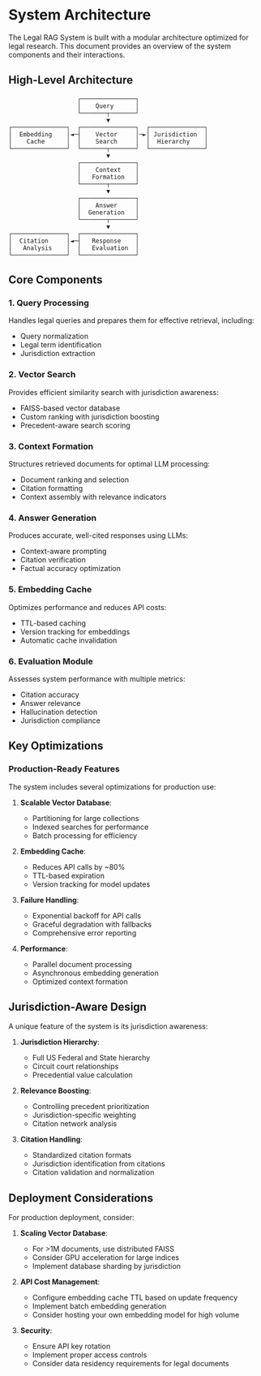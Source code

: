 # System Architecture

The Legal RAG System is built with a modular architecture optimized for legal research. This document provides an overview of the system components and their interactions.

## High-Level Architecture

```
                   ┌───────────────┐
                   │    Query      │
                   └───────┬───────┘
                           ▼
┌───────────────┐  ┌───────────────┐  ┌───────────────┐
│  Embedding    │◄─┤    Vector     │─►│ Jurisdiction  │
│    Cache      │  │    Search     │  │  Hierarchy    │
└───────────────┘  └───────┬───────┘  └───────────────┘
                           ▼
                   ┌───────────────┐
                   │    Context    │
                   │   Formation   │
                   └───────┬───────┘
                           ▼
                   ┌───────────────┐
                   │    Answer     │
                   │  Generation   │
                   └───────┬───────┘
                           ▼
┌───────────────┐  ┌───────────────┐
│  Citation     │◄─┤   Response    │
│   Analysis    │  │   Evaluation  │
└───────────────┘  └───────────────┘
```

## Core Components

### 1. Query Processing

Handles legal queries and prepares them for effective retrieval, including:
- Query normalization
- Legal term identification
- Jurisdiction extraction

### 2. Vector Search

Provides efficient similarity search with jurisdiction awareness:
- FAISS-based vector database
- Custom ranking with jurisdiction boosting
- Precedent-aware search scoring

### 3. Context Formation

Structures retrieved documents for optimal LLM processing:
- Document ranking and selection
- Citation formatting
- Context assembly with relevance indicators

### 4. Answer Generation

Produces accurate, well-cited responses using LLMs:
- Context-aware prompting
- Citation verification
- Factual accuracy optimization

### 5. Embedding Cache

Optimizes performance and reduces API costs:
- TTL-based caching
- Version tracking for embeddings
- Automatic cache invalidation

### 6. Evaluation Module

Assesses system performance with multiple metrics:
- Citation accuracy
- Answer relevance
- Hallucination detection
- Jurisdiction compliance

## Key Optimizations

### Production-Ready Features

The system includes several optimizations for production use:

1. **Scalable Vector Database**: 
   - Partitioning for large collections
   - Indexed searches for performance
   - Batch processing for efficiency

2. **Embedding Cache**:
   - Reduces API calls by ~80%
   - TTL-based expiration
   - Version tracking for model updates

3. **Failure Handling**:
   - Exponential backoff for API calls
   - Graceful degradation with fallbacks
   - Comprehensive error reporting

4. **Performance**:
   - Parallel document processing
   - Asynchronous embedding generation
   - Optimized context formation

## Jurisdiction-Aware Design

A unique feature of the system is its jurisdiction awareness:

1. **Jurisdiction Hierarchy**:
   - Full US Federal and State hierarchy
   - Circuit court relationships
   - Precedential value calculation

2. **Relevance Boosting**:
   - Controlling precedent prioritization
   - Jurisdiction-specific weighting
   - Citation network analysis

3. **Citation Handling**:
   - Standardized citation formats
   - Jurisdiction identification from citations
   - Citation validation and normalization

## Deployment Considerations

For production deployment, consider:

1. **Scaling Vector Database**:
   - For >1M documents, use distributed FAISS
   - Consider GPU acceleration for large indices
   - Implement database sharding by jurisdiction

2. **API Cost Management**:
   - Configure embedding cache TTL based on update frequency
   - Implement batch embedding generation
   - Consider hosting your own embedding model for high volume

3. **Security**:
   - Ensure API key rotation
   - Implement proper access controls
   - Consider data residency requirements for legal documents